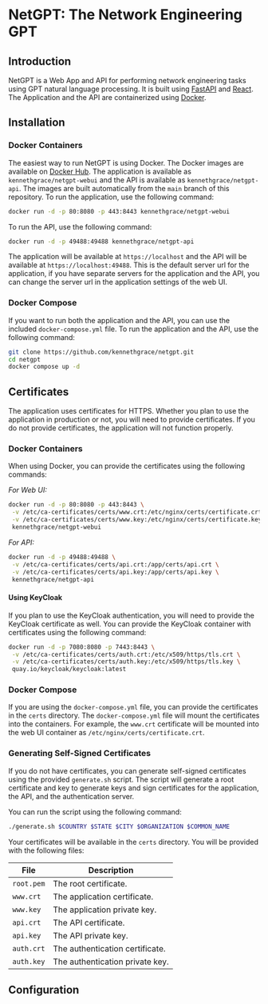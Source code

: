 # NetGPT: The Network Engineering GPT

## Introduction

NetGPT is a Web App and API for performing network engineering tasks using GPT natural language processing. It is built
using [FastAPI](https://fastapi.tiangolo.com/) and [React](https://reactjs.org/). The Application and
the API are containerized using [Docker](https://www.docker.com/).

## Installation

### Docker Containers

The easiest way to run NetGPT is using Docker. The Docker images are available
on [Docker Hub](https://hub.docker.com/u/kennethgrace). The application is available as `kennethgrace/netgpt-webui` and
the API is available as `kennethgrace/netgpt-api`. The images are built automatically from the `main` branch of this
repository. To run the application, use the following command:

```bash
docker run -d -p 80:8080 -p 443:8443 kennethgrace/netgpt-webui
```

To run the API, use the following command:

```bash
docker run -d -p 49488:49488 kennethgrace/netgpt-api
```

The application will be available at `https://localhost` and the API will be available at `https://localhost:49488`.
This is the default server url for the application, if you have separate servers for the application and the API, you
can change the server url in the application settings of the web UI.

### Docker Compose

If you want to run both the application and the API, you can use the included `docker-compose.yml` file. To run the
application and the API, use the following command:

```bash
git clone https://github.com/kennethgrace/netgpt.git
cd netgpt
docker compose up -d
```

## Certificates

The application uses certificates for HTTPS. Whether you plan to use the application in production or not, you will need
to provide certificates. If you do not provide certificates, the application will
not function properly.

### Docker Containers

When using Docker, you can provide the certificates using the following commands:

_For Web UI:_

```bash
docker run -d -p 80:8080 -p 443:8443 \
 -v /etc/ca-certificates/certs/www.crt:/etc/nginx/certs/certificate.crt \
 -v /etc/ca-certificates/certs/www.key:/etc/nginx/certs/certificate.key \
 kennethgrace/netgpt-webui
```

_For API:_

```bash
docker run -d -p 49488:49488 \
 -v /etc/ca-certificates/certs/api.crt:/app/certs/api.crt \
 -v /etc/ca-certificates/certs/api.key:/app/certs/api.key \
 kennethgrace/netgpt-api
```

#### Using KeyCloak

If you plan to use the KeyCloak authentication, you will need to provide the KeyCloak certificate as well. You can
provide the KeyCloak container with certificates using the following command:

```bash
docker run -d -p 7080:8080 -p 7443:8443 \
 -v /etc/ca-certificates/certs/auth.crt:/etc/x509/https/tls.crt \
 -v /etc/ca-certificates/certs/auth.key:/etc/x509/https/tls.key \
 quay.io/keycloak/keycloak:latest
```

### Docker Compose

If you are using the `docker-compose.yml` file, you can provide the certificates in the `certs` directory.
The `docker-compose.yml` file will mount the certificates into the containers. For example, the `www.crt` certificate
will be mounted into the web UI container as `/etc/nginx/certs/certificate.crt`.

### Generating Self-Signed Certificates

If you do not have certificates, you can generate self-signed certificates using the provided `generate.sh` script. The
script will generate a root certificate and key to generate keys and sign certificates for the application, the API, and
the authentication server.

You can run the script using the following command:

```bash
./generate.sh $COUNTRY $STATE $CITY $ORGANIZATION $COMMON_NAME
```

Your certificates will be available in the `certs` directory. You will be provided with the following files:

| File       | Description                     |
|------------|---------------------------------|
| `root.pem` | The root certificate.           |
| `www.crt`  | The application certificate.    |
| `www.key`  | The application private key.    |
| `api.crt`  | The API certificate.            |
| `api.key`  | The API private key.            |
| `auth.crt` | The authentication certificate. |
| `auth.key` | The authentication private key. |

## Configuration